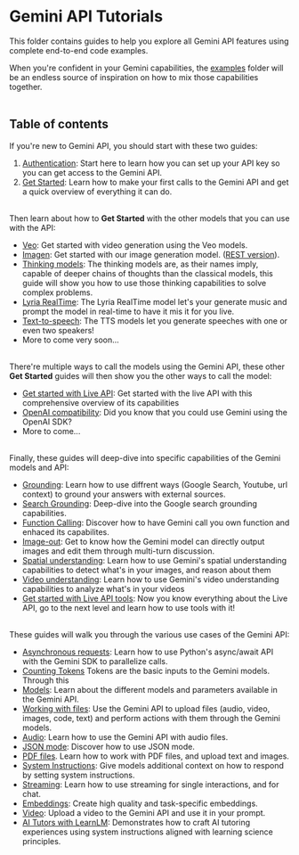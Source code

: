 # Gemini API Tutorials

This folder contains guides to help you explore all Gemini API features using complete end-to-end code examples.

When you're confident in your Gemini capabilities, the [examples](https://github.com/google-gemini/cookbook/tree/main/examples/) folder will be an endless source of inspiration on how to mix those capabilities together.
<br><br>

## Table of contents

If you're new to Gemini API, you should start with these two guides:
1. [Authentication](./Authentication.ipynb): Start here to learn how you can set up your API key so you can get access to the Gemini API.
2.  [Get Started](./Get_started.ipynb): Learn how to make your first calls to the Gemini API and get a quick overview of everything it can do.
<br><br>


Then learn about how to **Get Started** with the other models that you can use with the API:
* [Veo](./Get_started_Veo.ipynb): Get started with video generation using the Veo models.
* [Imagen](./Get_started_imagen.ipynb): Get started with our image generation model. ([REST version](./Get_started_imagen_rest.ipynb)).
* [Thinking models](./Get_started_thinking.ipynb): The thinking models are, as their names imply, capable of deeper chains of thoughts than the classical models, this guide will show you how to use those thinking capabilities to solve complex problems. 
* [Lyria RealTime](./Get_started_LyriaRealTime.ipynb): The Lyria RealTime model let's your generate music and prompt the model in real-time to have it mis it for you live.
* [Text-to-speech](./Get_started_TTS.ipynb): The TTS models let you generate speeches with one or even two speakers!
* More to come very soon...
<br><br>


There're multiple ways to call the models using the Gemini API, these other **Get Started** guides will then show you the other ways to call the model:
* [Get started with Live API](./Get_started_LiveAPI.ipynb): Get started with the live API with this comprehensive overview of its capabilities
* [OpenAI compatibility](./Get_started_OpenAI_Compatibility.ipynb): Did you know that you could use Gemini using the OpenAI SDK?
* More to come...
<br><br>


Finally, these guides will deep-dive into specific capabilities of the Gemini models and API:
* [Grounding](./Grouding.ipynb): Learn how to use diffrent ways (Google Search, Youtube, url context) to ground your answers with external sources.
* [Search Grounding](./Search_Grounding.ipynb): Deep-dive into the Google search grounding capabilities.
* [Function Calling](./Function_calling.ipynb): Discover how to have Gemini call you own function and enhaced its capabilites.
* [Image-out](./Image_out.ipynb): Get to know how the Gemini model can directly output images and edit them through multi-turn discussion.
* [Spatial understanding](./Spatial_understanding.ipynb): Learn how to use Gemini's spatial understanding capabilities to detect what's in your images, and reason about them
* [Video understanding](./Video_understanding.ipynb): Learn how to use Gemini's video understanding capabilities to analyze what's in your videos
* [Get started with Live API tools](./Get_started_LiveAPI_tools.ipynb): Now you know everything about the Live API, go to the next level and learn how to use tools with it!
<br><br>


These guides will walk you through the various use cases of the Gemini API:
* [Asynchronous requests](https://github.com/google-gemini/cookbook/blob/main/quickstarts/Asynchronous_requests.ipynb): Learn how to use Python's async/await API with the Gemini SDK to parallelize calls.
* [Counting Tokens](https://github.com/google-gemini/cookbook/blob/main/quickstarts/Counting_Tokens.ipynb) Tokens are the basic inputs to the Gemini models. Through this 
* [Models](https://github.com/google-gemini/cookbook/blob/main/quickstarts/Models.ipynb): Learn about the different models and parameters available in the Gemini API.
* [Working with files](https://github.com/google-gemini/cookbook/blob/main/quickstarts/File_API.ipynb): Use the Gemini API to upload files (audio, video, images, code, text) and perform actions with them through the Gemini models.
* [Audio](https://github.com/google-gemini/cookbook/blob/main/quickstarts/Audio.ipynb): Learn how to use the Gemini API with audio files.
* [JSON mode](https://github.com/google-gemini/cookbook/blob/main/quickstarts/JSON_mode.ipynb): Discover how to use JSON mode.
* [PDF files](https://github.com/google-gemini/cookbook/blob/main/quickstarts/PDF_Files.ipynb). Learn how to work with PDF files, and upload text and images.
* [System Instructions](https://github.com/google-gemini/cookbook/blob/main/quickstarts/System_instructions.ipynb): Give models additional context on how to respond by setting system instructions.
* [Streaming](https://github.com/google-gemini/cookbook/blob/main/quickstarts/Streaming.ipynb): Learn how to use streaming for single interactions, and for chat.
* [Embeddings](https://github.com/google-gemini/cookbook/blob/main/quickstarts/Embeddings.ipynb): Create high quality and task-specific embeddings.
* [Video](https://github.com/google-gemini/cookbook/blob/main/quickstarts/Video.ipynb): Upload a video to the Gemini API and use it in your prompt.
* [AI Tutors with LearnLM](https://github.com/google-gemini/cookbook/blob/main/quickstarts/Get_started_LearnLM.ipynb): Demonstrates how to craft AI tutoring experiences using system instructions aligned with learning science principles.
